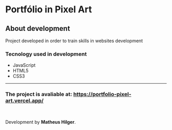 # Portfólio in Pixel Art

<h2>About development</h2>
<p> Project developed in order to train skills in websites development</p>

<h3>Tecnology  used in development</h3>
<ul>
    <li>JavaScript</li>
    <li>HTML5</li>
    <li>CSS3</li>
</ul>

<hr>

<h3>The project is avaliable at: 
<a href="https://portfolio-pixel-art.vercel.app/" target="_blank"> 
https://portfolio-pixel-art.vercel.app/ 
</a> </h3>
<br>



<span style="text-align:end;">Development by <b>Matheus Hilger</b>.<span>
